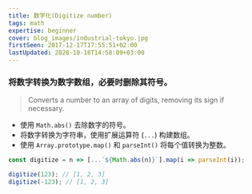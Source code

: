 ```yaml
---
title: 数字化(Digitize number)
tags: math
expertise: beginner
cover: blog_images/industrial-tokyo.jpg
firstSeen: 2017-12-17T17:55:51+02:00
lastUpdated: 2020-10-18T14:58:09+03:00
---
```


### 将数字转换为数字数组，必要时删除其符号。
> Converts a number to an array of digits, removing its sign if necessary.

- 使用 `Math.abs()` 去除数字的符号。
- 将数字转换为字符串，使用扩展运算符 (`...`) 构建数组。
- 使用 `Array.prototype.map()` 和 `parseInt()` 将每个值转换为整数。

```js
const digitize = n => [...`${Math.abs(n)}`].map(i => parseInt(i));
```

```js
digitize(123); // [1, 2, 3]
digitize(-123); // [1, 2, 3]
```
